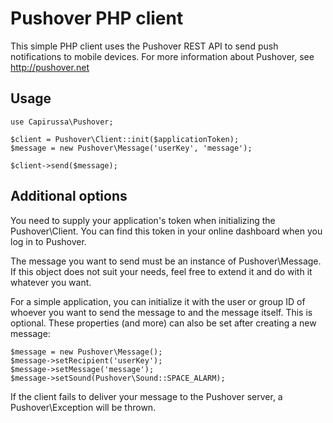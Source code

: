 Pushover PHP client
===================

This simple PHP client uses the Pushover REST API to send push notifications to mobile devices. For more information
about Pushover, see http://pushover.net


Usage
-----

    use Capirussa\Pushover;

    $client = Pushover\Client::init($applicationToken);
    $message = new Pushover\Message('userKey', 'message');

    $client->send($message);


Additional options
------------------

You need to supply your application's token when initializing the Pushover\Client. You can find this token in your
online dashboard when you log in to Pushover.

The message you want to send must be an instance of Pushover\Message. If this object does not suit your needs, feel
free to extend it and do with it whatever you want.

For a simple application, you can initialize it with the user or group ID of whoever you want to send the message to
and the message itself. This is optional. These properties (and more) can also be set after creating a new message:

    $message = new Pushover\Message();
    $message->setRecipient('userKey');
    $message->setMessage('message');
    $message->setSound(Pushover\Sound::SPACE_ALARM);

If the client fails to deliver your message to the Pushover server, a Pushover\Exception will be thrown.
